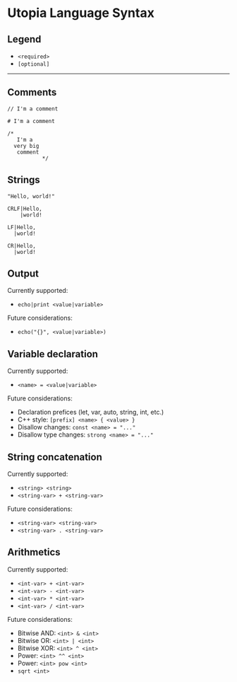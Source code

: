 # Utopia Language Syntax

## Legend

- `<required>`
- `[optional]`

---

## Comments

```
// I'm a comment

# I'm a comment

/*
   I'm a
  very big
   comment
           */
```

## Strings

```
"Hello, world!"

CRLF|Hello,
    |world!

LF|Hello,
  |world!

CR|Hello,
  |world!
```

## Output

Currently supported:

- `echo|print <value|variable>`

Future considerations:

- `echo("{}", <value|variable>)`

## Variable declaration

Currently supported:

- `<name> = <value|variable>`

Future considerations:

- Declaration prefices (let, var, auto, string, int, etc.)
- C++ style: `[prefix] <name> { <value> }`
- Disallow changes: `const <name> = "..."`
- Disallow type changes: `strong <name> = "..."`

## String concatenation

Currently supported:

- `<string> <string>`
- `<string-var> + <string-var>`

Future considerations:

- `<string-var> <string-var>`
- `<string-var> . <string-var>`

## Arithmetics

Currently supported:

- `<int-var> + <int-var>`
- `<int-var> - <int-var>`
- `<int-var> * <int-var>`
- `<int-var> / <int-var>`

Future considerations:

- Bitwise AND: `<int> & <int>`
- Bitwise OR: `<int> | <int>`
- Bitwise XOR: `<int> ^ <int>`
- Power: `<int> ^^ <int>`
- Power: `<int> pow <int>`
- `sqrt <int>`

